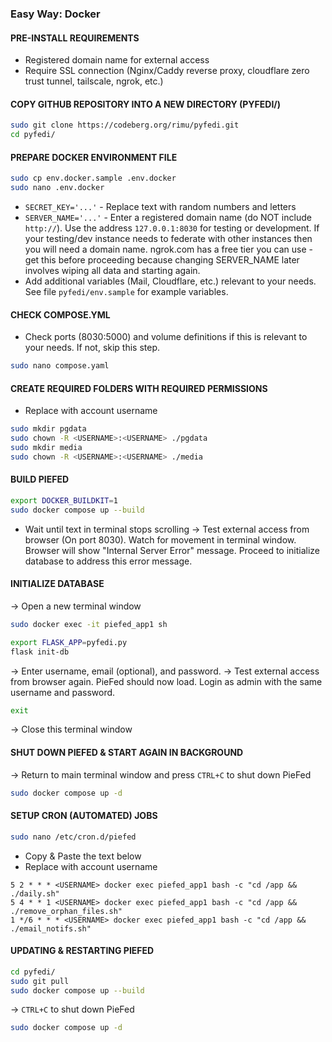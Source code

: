 ### Easy Way: Docker

#### PRE-INSTALL REQUIREMENTS
- Registered domain name for external access
- Require SSL connection (Nginx/Caddy reverse proxy, cloudflare zero trust tunnel, tailscale, ngrok, etc.)


#### COPY GITHUB REPOSITORY INTO A NEW DIRECTORY (PYFEDI/)
```bash
sudo git clone https://codeberg.org/rimu/pyfedi.git
cd pyfedi/
```

#### PREPARE DOCKER ENVIRONMENT FILE
```bash
sudo cp env.docker.sample .env.docker
sudo nano .env.docker
```
- `SECRET_KEY='...'` - Replace text with random numbers and letters
- `SERVER_NAME='...'` - Enter a registered domain name (do NOT include `http://`). Use the address `127.0.0.1:8030` for testing or development. If your testing/dev instance needs
to federate with other instances then you will need a domain name. ngrok.com has a free tier you can use - get this before proceeding because changing SERVER_NAME later
involves wiping all data and starting again.
- Add additional variables (Mail, Cloudflare, etc.) relevant to your needs. See file `pyfedi/env.sample` for example variables.


#### CHECK COMPOSE.YML
- Check ports (8030:5000) and volume definitions if this is relevant to your needs. If not, skip this step.
```bash
sudo nano compose.yaml
```

#### CREATE REQUIRED FOLDERS WITH REQUIRED PERMISSIONS
- Replace <USERNAME> with account username
```bash
sudo mkdir pgdata
sudo chown -R <USERNAME>:<USERNAME> ./pgdata
sudo mkdir media
sudo chown -R <USERNAME>:<USERNAME> ./media
```

#### BUILD PIEFED
```bash
export DOCKER_BUILDKIT=1
sudo docker compose up --build
```
- Wait until text in terminal stops scrolling
-> Test external access from browser (On port 8030). Watch for movement in terminal window. Browser will show "Internal Server Error" message. Proceed to initialize database to address this error message.

#### INITIALIZE DATABASE
-> Open a new terminal window
```bash
sudo docker exec -it piefed_app1 sh
```
```bash
export FLASK_APP=pyfedi.py
flask init-db
```
-> Enter username, email (optional), and password.
-> Test external access from browser again. PieFed should now load. Login as admin with the same username and password.
```bash
exit
```
-> Close this terminal window

#### SHUT DOWN PIEFED & START AGAIN IN BACKGROUND
-> Return to main terminal window and press `CTRL+C` to shut down PieFed
```bash
sudo docker compose up -d
```

#### SETUP CRON (AUTOMATED) JOBS
```bash
sudo nano /etc/cron.d/piefed
```
- Copy & Paste the text below
- Replace <USERNAME> with account username
```
5 2 * * * <USERNAME> docker exec piefed_app1 bash -c "cd /app && ./daily.sh"
5 4 * * 1 <USERNAME> docker exec piefed_app1 bash -c "cd /app && ./remove_orphan_files.sh"
1 */6 * * * <USERNAME> docker exec piefed_app1 bash -c "cd /app && ./email_notifs.sh"
```

#### UPDATING & RESTARTING PIEFED
```bash
cd pyfedi/
sudo git pull
sudo docker compose up --build
```
-> `CTRL+C` to shut down PieFed
```bash
sudo docker compose up -d
```